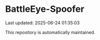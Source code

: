 # BattleEye-Spoofer

Last updated: 2025-06-24 01:35:03

This repository is automatically maintained.
